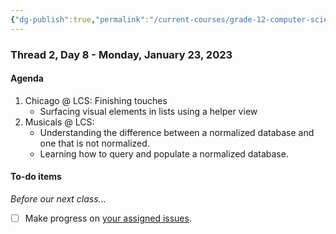 ```yaml
---
{"dg-publish":true,"permalink":"/current-courses/grade-12-computer-science/thread-2/day-8/","dgHomeLink":false}
---
```


### Thread 2, Day 8 - Monday, January 23, 2023
#### Agenda

1. Chicago @ LCS: Finishing touches
	- Surfacing visual elements in lists using a helper view
2. Musicals @ LCS: 
	- Understanding the difference between a normalized database and one that is not normalized.
	- Learning how to query and populate a normalized database.
	  	   
#### To-do items

*Before our next class...*

- [ ] Make progress on [your assigned issues](https://github.com/lcs-apps/Chicago-HSE-LCS/issues).
